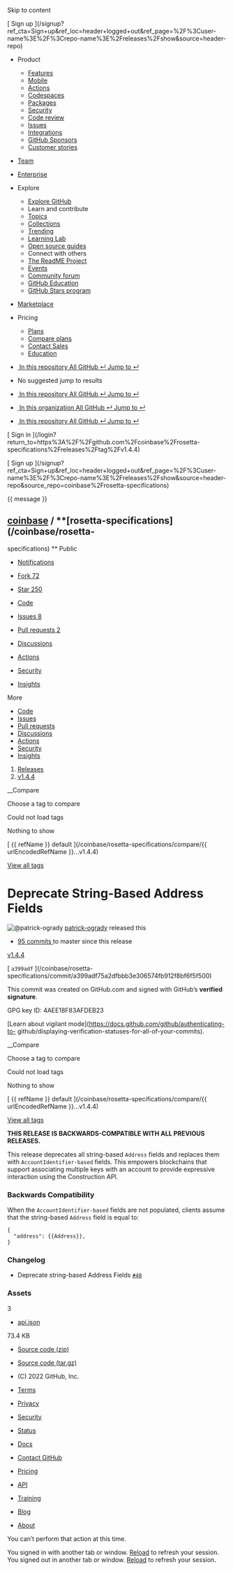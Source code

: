 Skip to content

[ ](https://github.com/)

[ Sign up
](/signup?ref_cta=Sign+up&ref_loc=header+logged+out&ref_page=%2F%3Cuser-
name%3E%2F%3Crepo-name%3E%2Freleases%2Fshow&source=header-repo)

  * Product 

    * [ Features ](/features)
    * [ Mobile ](/mobile)
    * [ Actions ](/features/actions)
    * [ Codespaces ](/features/codespaces)
    * [ Packages ](/features/packages)
    * [ Security ](/features/security)
    * [ Code review ](/features/code-review)
    * [ Issues ](/features/issues)
    * [ Integrations ](/features/integrations)
    * [ GitHub Sponsors ](/sponsors)
    * [ Customer stories ](/customer-stories)

  * [Team](/team)
  * [Enterprise](/enterprise)
  * Explore 

    * [ Explore GitHub ](/explore)
    * Learn and contribute
    * [ Topics ](/topics)
    * [ Collections ](/collections)
    * [ Trending ](/trending)
    * [ Learning Lab ](https://lab.github.com/)
    * [ Open source guides ](https://opensource.guide)
    * Connect with others
    * [ The ReadME Project ](/readme)
    * [ Events ](/events)
    * [ Community forum ](https://github.community)
    * [ GitHub Education ](https://education.github.com)
    * [ GitHub Stars program ](https://stars.github.com)

  * [Marketplace](/marketplace)
  * Pricing 

    * [ Plans ](/pricing)
    * [ Compare plans ](/pricing#compare-features)
    * [ Contact Sales ](https://github.com/enterprise/contact)
    * [ Education ](https://education.github.com)

  * [ ![]() In this repository  All GitHub  ↵ Jump to ↵ ]()

  * No suggested jump to results

  * [ ![]() In this repository  All GitHub  ↵ Jump to ↵ ]()
  * [ ![]() In this organization  All GitHub  ↵ Jump to ↵ ]()
  * [ ![]() In this repository  All GitHub  ↵ Jump to ↵ ]()

[ Sign in ](/login?return_to=https%3A%2F%2Fgithub.com%2Fcoinbase%2Frosetta-
specifications%2Freleases%2Ftag%2Fv1.4.4)

[ Sign up
](/signup?ref_cta=Sign+up&ref_loc=header+logged+out&ref_page=%2F%3Cuser-
name%3E%2F%3Crepo-name%3E%2Freleases%2Fshow&source=header-
repo&source_repo=coinbase%2Frosetta-specifications)

{{ message }}

##  [coinbase](/coinbase) / **[rosetta-specifications](/coinbase/rosetta-
specifications) ** Public

  * [ Notifications ](/login?return_to=%2Fcoinbase%2Frosetta-specifications)
  * [ Fork 72 ](/login?return_to=%2Fcoinbase%2Frosetta-specifications)
  * [ Star  250 ](/login?return_to=%2Fcoinbase%2Frosetta-specifications)

  * [ Code ](/coinbase/rosetta-specifications/tree/v1.4.4)
  * [ Issues 8 ](/coinbase/rosetta-specifications/issues)
  * [ Pull requests 2 ](/coinbase/rosetta-specifications/pulls)
  * [ Discussions ](/coinbase/rosetta-specifications/discussions)
  * [ Actions ](/coinbase/rosetta-specifications/actions)
  * [ Security ](/coinbase/rosetta-specifications/security)
  * [ Insights ](/coinbase/rosetta-specifications/pulse)

More

  * [ Code ](/coinbase/rosetta-specifications/tree/v1.4.4)
  * [ Issues ](/coinbase/rosetta-specifications/issues)
  * [ Pull requests ](/coinbase/rosetta-specifications/pulls)
  * [ Discussions ](/coinbase/rosetta-specifications/discussions)
  * [ Actions ](/coinbase/rosetta-specifications/actions)
  * [ Security ](/coinbase/rosetta-specifications/security)
  * [ Insights ](/coinbase/rosetta-specifications/pulse)

  1. [Releases](/coinbase/rosetta-specifications/releases)
  2. [ v1.4.4 ](/coinbase/rosetta-specifications/releases/tag/v1.4.4)

__Compare

Choose a tag to compare

Could not load tags

Nothing to show

[ {{ refName }} default ](/coinbase/rosetta-specifications/compare/{{
urlEncodedRefName }}...v1.4.4)

[View all tags](/coinbase/rosetta-specifications/tags)

# Deprecate String-Based Address Fields

![@patrick-ogrady](https://avatars.githubusercontent.com/u/13023275?s=40&v=4)
[patrick-ogrady](/patrick-ogrady) released this

* [ 95 commits ](/coinbase/rosetta-specifications/compare/v1.4.4...master) to master since this release 

[ v1.4.4  ](/coinbase/rosetta-specifications/tree/v1.4.4)

[ `a399adf` ](/coinbase/rosetta-
specifications/commit/a399adf75a2dfbbb3e306574fb912f8bf6f5f500)

This commit was created on GitHub.com and signed with GitHub’s **verified
signature**.

GPG key ID: 4AEE18F83AFDEB23

[Learn about vigilant mode](https://docs.github.com/github/authenticating-to-
github/displaying-verification-statuses-for-all-of-your-commits).

__Compare

Choose a tag to compare

Could not load tags

Nothing to show

[ {{ refName }} default ](/coinbase/rosetta-specifications/compare/{{
urlEncodedRefName }}...v1.4.4)

[View all tags](/coinbase/rosetta-specifications/tags)

**THIS RELEASE IS BACKWARDS-COMPATIBLE WITH ALL PREVIOUS RELEASES.**

This release deprecates all string-based `Address` fields and replaces them
with `AccountIdentifier-based` fields. This empowers blockchains that support
associating multiple keys with an account to provide expressive interaction
using the Construction API.

### Backwards Compatibility

When the `AccountIdentifier-based` fields are not populated, clients assume
that the string-based `Address` field is equal to:

    
    
    {
      "address": {{Address}},
    }
    

### Changelog

  * Deprecate string-based Address Fields [`#48`](https://github.com/coinbase/rosetta-specifications/pull/48)

### Assets

3

  * [ api.json ](/coinbase/rosetta-specifications/releases/download/v1.4.4/api.json)

73.4 KB

  * [ Source code (zip) ](/coinbase/rosetta-specifications/archive/refs/tags/v1.4.4.zip)

  * [ Source code (tar.gz) ](/coinbase/rosetta-specifications/archive/refs/tags/v1.4.4.tar.gz)

  * [ ](https://github.com "GitHub") (C) 2022 GitHub, Inc. 

  * [Terms](https://docs.github.com/en/github/site-policy/github-terms-of-service)
  * [Privacy](https://docs.github.com/en/github/site-policy/github-privacy-statement)
  * [Security](https://github.com/security)
  * [Status](https://www.githubstatus.com/)
  * [Docs](https://docs.github.com)
  * [Contact GitHub](https://support.github.com?tags=dotcom-footer)
  * [Pricing](https://github.com/pricing)
  * [API](https://docs.github.com)
  * [Training](https://services.github.com)
  * [Blog](https://github.blog)
  * [About](https://github.com/about)

You can’t perform that action at this time.

You signed in with another tab or window. [Reload]() to refresh your session.
You signed out in another tab or window. [Reload]() to refresh your session.


